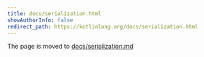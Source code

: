```yaml
---
title: docs/serialization.html
showAuthorInfo: false
redirect_path: https://kotlinlang.org/docs/serialization.html
---
```


The page is moved to [docs/serialization.md](docs/serialization.md)
